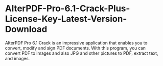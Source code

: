 # AlterPDF-Pro-6.1-Crack-Plus-License-Key-Latest-Version-Download
AlterPDF Pro 6.1 Crack is an impressive application that enables you to convert, modify and sign PDF documents. With this program, you can convert PDF to images and also JPG and other pictures to PDF, extract text, and images.
